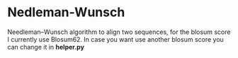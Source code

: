 # Nedleman-Wunsch
Needleman–Wunsch algorithm to align two sequences, for the blosum score I currently use Blosum62. 
In case you want use another blosum score you can change it in <b>helper.py</b>
